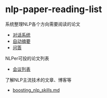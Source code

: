 # nlp-paper-reading-list
系统整理NLP各个方向需要阅读的论文

- [对话系统](./dialogue-system.md)
- [自动摘要](http://pfliu.com/Historiography/summarization/summ.html)
- [问答](https://github.com/seriousran/awesome-qa)



NLPer可投的论文列表

- [会议列表](./nlp_meeting_list.md)

了解NLP主流技术的文章、博客等
- [boosting_nlp_skills.md](./boosting_nlp_skills.md)
